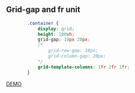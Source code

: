 ## Grid-gap and fr unit

```css
        .container {
            display: grid;
            height: 100vh;
            grid-gap: 10px 20px;
            /*
                grid-row-gap: 10px;
                grid-column-gap: 20px;
            */
            grid-template-columns: 1fr 2fr 1fr;
        }
```

[DEMO](https://embed.plnkr.co/PorJIk2d8kEIV8c749QZ/)